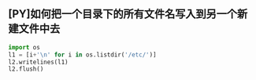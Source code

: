 ## [PY]如何把一个目录下的所有文件名写入到另一个新建文件中去

```python
import os
l1 = [i+'\n' for i in os.listdir('/etc/')]
l2.writelines(l1)
l2.flush()
```


